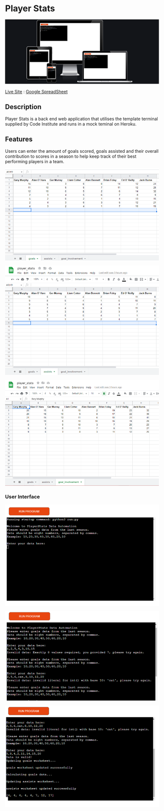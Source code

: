 # Player Stats

![main image](assets/images/img_1.PNG)

[Live Site](https://playerstats21.herokuapp.com/) : [Google SpreadSheet](https://docs.google.com/spreadsheets/d/1a-geptm0pUIiS4hvhRsTyhaJOhbPlB-eqwekJ71BHqI/edit#gid=47386341)

## Description

Player Stats is a back end web application that utilises the template terminal supplied by Code Institute and runs in a mock teminal on Heroku.

## Features

Users can enter the amount of goals scored, goals assisted and their overall contribution to scores in a season to help keep track of their best performing players in a team.

![spreadsheet1 image](assets/images/spreadsheet_1.PNG)

![spreadsheet2 image](assets/images/spreadsheet_2.PNG)

![spreadsheet3 image](assets/images/spreadsheet_3.PNG)

### User Interface

![terminal1 image](assets/images/terminal_1.PNG)

![terminal2 image](assets/images/terminal_2.PNG)

![terminal3 image](assets/images/terminal_3.PNG)








